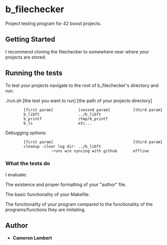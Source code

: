 # b_filechecker

Project testing program for 42 boost projects.

## Getting Started

I recommend cloning the filechecker to somewhere near where your projects are stored.

## Running the tests

To test your projects navigate to the root of b_filechecker's directory and run:

./run.sh [the test you want to run] [the path of your projects directory]

			[first param]			[second param]			[third param]
			b_libft					../b_libft
			b_printf				/tmp/b_printf
			b_ls					etc...

Debugging options:

			[first param]									[third param]
			cleanup	-clear log dir-	../b_libft
						-runs w/o syncing with github		offline


### What the tests do

I evaluate:

The existence and proper formatting of your "author" file.

The basic functionality of your Makefile.

The functionality of your program compared to the functionality of the programs/functions they are imitating.

## Author

* **Cameron Lambert**

